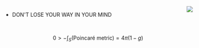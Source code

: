 <img align="right" src="https://aster-readme.vercel.app/api/top-langs/?username=kokic&layout=compact&exclude_lang=html+javascript+stylus+css+cpp+java+ejs+python+c" />


- DON'T LOSE YOUR WAY IN YOUR MIND

<br>

$$0\gt-\int_S(\text{Poincaré metric})=4\pi(1-g)$$

<!-- [![](http://github-profile-summary-cards.vercel.app/api/cards/productive-time?username=kokic&utcOffset=8)](https://github.com/kokic) -->
